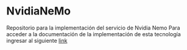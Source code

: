 # NvidiaNeMo
Repositorio para la implementación del servicio de Nvidia Nemo
Para acceder a la documentación de la implementación de esta tecnología ingresar al siguiente [link](https://github.com/Natural-Language-Processing-ITESM-Team/Wiki/wiki/Nvidia-NeMo)